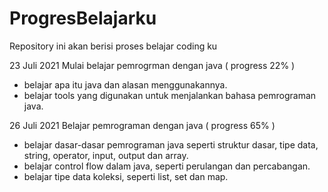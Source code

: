 # ProgresBelajarku
Repository ini akan berisi proses belajar coding ku

23 Juli 2021
Mulai belajar pemrogrman dengan java ( progress 22% )
- belajar apa itu java dan alasan menggunakannya.
- belajar tools yang digunakan untuk menjalankan bahasa pemrograman java.

26 Juli 2021
Belajar pemrograman dengan java ( progress 65% )
- belajar dasar-dasar pemrograman java seperti struktur dasar, tipe data, string, operator, input, output dan array.
- belajar control flow dalam java, seperti perulangan dan percabangan.
- belajar tipe data koleksi, seperti list, set dan map.

